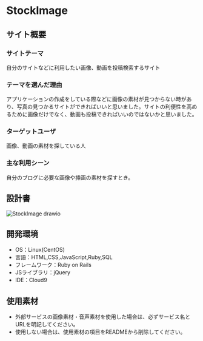 # StockImage
## サイト概要
### サイトテーマ
自分のサイトなどに利用したい画像、動画を投稿検索するサイト

### テーマを選んだ理由
アプリケーションの作成をしている際などに画像の素材が見つからない時があり、写真の見つかるサイトができればいいと思いました。サイトの利便性を高めるために画像だけでなく、動画も投稿できればいいのではないかと思いました。

### ターゲットユーザ
画像、動画の素材を探している人

### 主な利用シーン
自分のブログに必要な画像や挿画の素材を探すとき。

## 設計書
![StockImage drawio](https://user-images.githubusercontent.com/110474164/200115865-477230fe-4e45-4656-9cf3-1cfb52a287e5.png)

## 開発環境
- OS：Linux(CentOS)
- 言語：HTML,CSS,JavaScript,Ruby,SQL
- フレームワーク：Ruby on Rails
- JSライブラリ：jQuery
- IDE：Cloud9

## 使用素材
- 外部サービスの画像素材・音声素材を使用した場合は、必ずサービス名とURLを明記してください。
- 使用しない場合は、使用素材の項目をREADMEから削除してください。